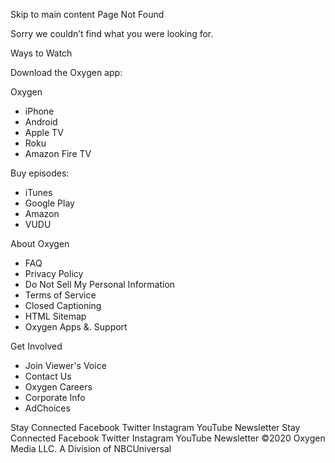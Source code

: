 Skip to main content Page Not Found

Sorry we couldn’t find what you were looking for.

Ways to Watch

Download the Oxygen app:

Oxygen

*   iPhone
*   Android
*   Apple TV
*   Roku
*   Amazon Fire TV

Buy episodes:

*   iTunes
*   Google Play
*   Amazon
*   VUDU

About Oxygen

*   FAQ
*   Privacy Policy
*   Do Not Sell My Personal Information
*   Terms of Service
*   Closed Captioning
*   HTML Sitemap
*   Oxygen Apps &. Support

Get Involved

*   Join Viewer's Voice
*   Contact Us
*   Oxygen Careers
*   Corporate Info
*   AdChoices

Stay Connected Facebook Twitter Instagram YouTube Newsletter Stay Connected Facebook Twitter Instagram YouTube Newsletter ©2020 Oxygen Media LLC. A Division of NBCUniversal